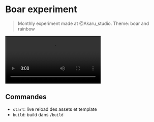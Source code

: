# Boar experiment

> Monthly experiment made at @Akaru_studio. Theme: boar and rainbow

![video](doc/preview.mp4)

## Commandes

- `start`: live reload des assets et template
- `build`: build dans `/build`
